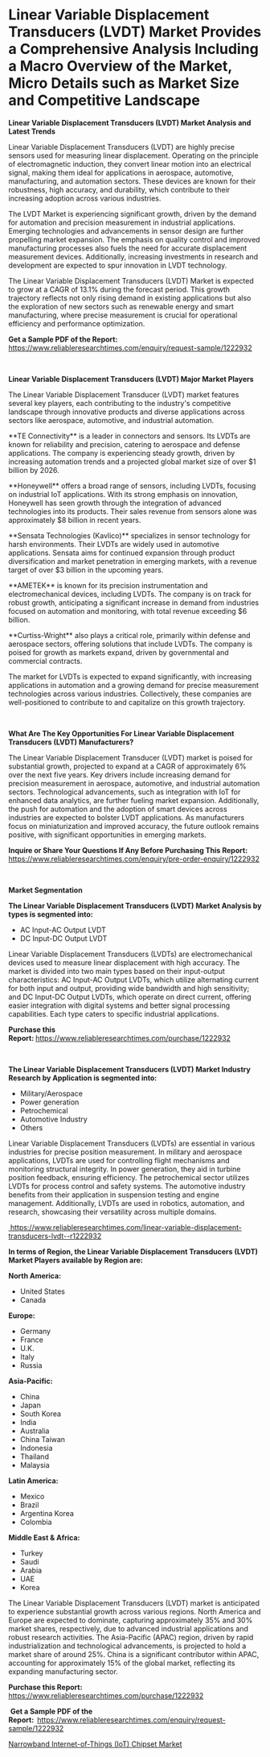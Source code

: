 <p><h1>Linear Variable Displacement Transducers (LVDT) Market Provides a Comprehensive Analysis Including a Macro Overview of the Market, Micro Details such as Market Size and Competitive Landscape</h1></p><p><strong>Linear Variable Displacement Transducers (LVDT) Market Analysis and Latest Trends</strong></p>
<p><p>Linear Variable Displacement Transducers (LVDT) are highly precise sensors used for measuring linear displacement. Operating on the principle of electromagnetic induction, they convert linear motion into an electrical signal, making them ideal for applications in aerospace, automotive, manufacturing, and automation sectors. These devices are known for their robustness, high accuracy, and durability, which contribute to their increasing adoption across various industries.</p><p>The LVDT Market is experiencing significant growth, driven by the demand for automation and precision measurement in industrial applications. Emerging technologies and advancements in sensor design are further propelling market expansion. The emphasis on quality control and improved manufacturing processes also fuels the need for accurate displacement measurement devices. Additionally, increasing investments in research and development are expected to spur innovation in LVDT technology.</p><p>The Linear Variable Displacement Transducers (LVDT) Market is expected to grow at a CAGR of 13.1% during the forecast period. This growth trajectory reflects not only rising demand in existing applications but also the exploration of new sectors such as renewable energy and smart manufacturing, where precise measurement is crucial for operational efficiency and performance optimization.</p></p>
<p><strong>Get a Sample PDF of the Report:&nbsp;</strong> <a href="https://www.reliableresearchtimes.com/enquiry/request-sample/1222932?utm_campaign=3264&utm_medium=2&utm_source=Github&utm_content=ia&utm_term=06042025&utm_id=linear-variable-displacement-transducers-lvdt">https://www.reliableresearchtimes.com/enquiry/request-sample/1222932</a></p>
<p>&nbsp;</p>
<p><strong>Linear Variable Displacement Transducers (LVDT) Major Market Players</strong></p>
<p><p>The Linear Variable Displacement Transducer (LVDT) market features several key players, each contributing to the industry's competitive landscape through innovative products and diverse applications across sectors like aerospace, automotive, and industrial automation.</p><p>**TE Connectivity** is a leader in connectors and sensors. Its LVDTs are known for reliability and precision, catering to aerospace and defense applications. The company is experiencing steady growth, driven by increasing automation trends and a projected global market size of over $1 billion by 2026.</p><p>**Honeywell** offers a broad range of sensors, including LVDTs, focusing on industrial IoT applications. With its strong emphasis on innovation, Honeywell has seen growth through the integration of advanced technologies into its products. Their sales revenue from sensors alone was approximately $8 billion in recent years.</p><p>**Sensata Technologies (Kavlico)** specializes in sensor technology for harsh environments. Their LVDTs are widely used in automotive applications. Sensata aims for continued expansion through product diversification and market penetration in emerging markets, with a revenue target of over $3 billion in the upcoming years.</p><p>**AMETEK** is known for its precision instrumentation and electromechanical devices, including LVDTs. The company is on track for robust growth, anticipating a significant increase in demand from industries focused on automation and monitoring, with total revenue exceeding $6 billion.</p><p>**Curtiss-Wright** also plays a critical role, primarily within defense and aerospace sectors, offering solutions that include LVDTs. The company is poised for growth as markets expand, driven by governmental and commercial contracts.</p><p>The market for LVDTs is expected to expand significantly, with increasing applications in automation and a growing demand for precise measurement technologies across various industries. Collectively, these companies are well-positioned to contribute to and capitalize on this growth trajectory.</p></p>
<p>&nbsp;</p>
<p><strong>What Are The Key Opportunities For Linear Variable Displacement Transducers (LVDT) Manufacturers?</strong></p>
<p><p>The Linear Variable Displacement Transducer (LVDT) market is poised for substantial growth, projected to expand at a CAGR of approximately 6% over the next five years. Key drivers include increasing demand for precision measurement in aerospace, automotive, and industrial automation sectors. Technological advancements, such as integration with IoT for enhanced data analytics, are further fueling market expansion. Additionally, the push for automation and the adoption of smart devices across industries are expected to bolster LVDT applications. As manufacturers focus on miniaturization and improved accuracy, the future outlook remains positive, with significant opportunities in emerging markets.</p></p>
<p><strong>Inquire or Share Your Questions If Any Before Purchasing This Report:</strong> <a href="https://www.reliableresearchtimes.com/enquiry/pre-order-enquiry/1222932?utm_campaign=3264&utm_medium=2&utm_source=Github&utm_content=ia&utm_term=06042025&utm_id=linear-variable-displacement-transducers-lvdt">https://www.reliableresearchtimes.com/enquiry/pre-order-enquiry/1222932</a></p>
<p>&nbsp;</p>
<p><strong>Market Segmentation</strong></p>
<p><strong>The Linear Variable Displacement Transducers (LVDT) Market Analysis by types is segmented into:</strong></p>
<p><ul><li>AC Input-AC Output LVDT</li><li>DC Input-DC Output LVDT</li></ul></p>
<p><p>Linear Variable Displacement Transducers (LVDTs) are electromechanical devices used to measure linear displacement with high accuracy. The market is divided into two main types based on their input-output characteristics: AC Input-AC Output LVDTs, which utilize alternating current for both input and output, providing wide bandwidth and high sensitivity; and DC Input-DC Output LVDTs, which operate on direct current, offering easier integration with digital systems and better signal processing capabilities. Each type caters to specific industrial applications.</p></p>
<p><strong>Purchase this Report:&nbsp;</strong><a href="https://www.reliableresearchtimes.com/purchase/1222932?utm_campaign=3264&utm_medium=2&utm_source=Github&utm_content=ia&utm_term=06042025&utm_id=linear-variable-displacement-transducers-lvdt">https://www.reliableresearchtimes.com/purchase/1222932</a></p>
<p>&nbsp;</p>
<p><strong>The Linear Variable Displacement Transducers (LVDT) Market Industry Research by Application is segmented into:</strong></p>
<p><ul><li>Military/Aerospace</li><li>Power generation</li><li>Petrochemical</li><li>Automotive Industry</li><li>Others</li></ul></p>
<p><p>Linear Variable Displacement Transducers (LVDTs) are essential in various industries for precise position measurement. In military and aerospace applications, LVDTs are used for controlling flight mechanisms and monitoring structural integrity. In power generation, they aid in turbine position feedback, ensuring efficiency. The petrochemical sector utilizes LVDTs for process control and safety systems. The automotive industry benefits from their application in suspension testing and engine management. Additionally, LVDTs are used in robotics, automation, and research, showcasing their versatility across multiple domains.</p></p>
<p><a href="https://www.reliableresearchtimes.com/linear-variable-displacement-transducers-lvdt--r1222932?utm_campaign=3264&utm_medium=2&utm_source=Github&utm_content=ia&utm_term=06042025&utm_id=linear-variable-displacement-transducers-lvdt">&nbsp;https://www.reliableresearchtimes.com/linear-variable-displacement-transducers-lvdt--r1222932</a></p>
<p><strong>In terms of Region, the Linear Variable Displacement Transducers (LVDT) Market Players available by Region are:</strong></p>
<p>
    <p> <strong> North America: </strong>
        <ul>
            <li>United States</li>
            <li>Canada</li>
        </ul>
        </p> 
    <p> <strong> Europe: </strong>
        <ul>
            <li>Germany</li>
            <li>France</li>
            <li>U.K.</li>
            <li>Italy</li>
            <li>Russia</li>
        </ul>
        </p> 
    <p> <strong> Asia-Pacific: </strong>
        <ul>
            <li>China</li>
            <li>Japan</li>
            <li>South Korea</li>
            <li>India</li>
            <li>Australia</li>
            <li>China Taiwan</li>
            <li>Indonesia</li>
            <li>Thailand</li>
            <li>Malaysia</li>
        </ul>
        </p> 
    <p> <strong> Latin America: </strong>
        <ul>
            <li>Mexico</li>
            <li>Brazil</li>
            <li>Argentina Korea</li>
            <li>Colombia</li>
        </ul>
        </p> 
    <p> <strong> Middle East & Africa: </strong>
        <ul>
            <li>Turkey</li>
            <li>Saudi</li>
            <li>Arabia</li>
            <li>UAE</li>
            <li>Korea</li>
        </ul>
    </p>
    </p>
<p><p>The Linear Variable Displacement Transducers (LVDT) market is anticipated to experience substantial growth across various regions. North America and Europe are expected to dominate, capturing approximately 35% and 30% market shares, respectively, due to advanced industrial applications and robust research activities. The Asia-Pacific (APAC) region, driven by rapid industrialization and technological advancements, is projected to hold a market share of around 25%. China is a significant contributor within APAC, accounting for approximately 15% of the global market, reflecting its expanding manufacturing sector.</p></p>
<p><strong>Purchase this Report: </strong><a href="https://www.reliableresearchtimes.com/purchase/1222932?utm_campaign=3264&utm_medium=2&utm_source=Github&utm_content=ia&utm_term=06042025&utm_id=linear-variable-displacement-transducers-lvdt">https://www.reliableresearchtimes.com/purchase/1222932</a></p>
<p>&nbsp;<strong>Get a Sample PDF of the Report:&nbsp;&nbsp;</strong><a href="https://www.reliableresearchtimes.com/enquiry/request-sample/1222932?utm_campaign=3264&utm_medium=2&utm_source=Github&utm_content=ia&utm_term=06042025&utm_id=linear-variable-displacement-transducers-lvdt">https://www.reliableresearchtimes.com/enquiry/request-sample/1222932</a></p>
<p><strong></strong></p>
<p><p><a href="https://github.com/wakerizaak8g/Market-Research-Report-List-1/blob/main/narrowband-internet-of-things-iot-chipset-market.md?utm_campaign=3264&utm_medium=2&utm_source=Github&utm_content=ia&utm_term=06042025&utm_id=linear-variable-displacement-transducers-lvdt">Narrowband Internet-of-Things (IoT) Chipset Market</a></p></p>